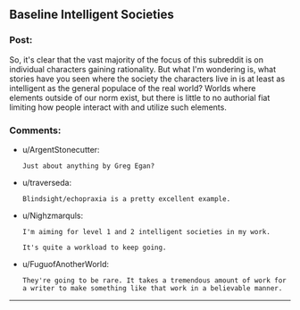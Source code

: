 ## Baseline Intelligent Societies

### Post:

So, it's clear that the vast majority of the focus of this subreddit is on individual characters gaining rationality. But what I'm wondering is, what stories have you seen where the society the characters live in is at least as intelligent as the general populace of the real world? Worlds where elements outside of our norm exist, but there is little to no authorial fiat limiting how people interact with and utilize such elements.

### Comments:

- u/ArgentStonecutter:
  ```
  Just about anything by Greg Egan?
  ```

- u/traverseda:
  ```
  Blindsight/echopraxia is a pretty excellent example.
  ```

- u/Nighzmarquls:
  ```
  I'm aiming for level 1 and 2 intelligent societies in my work.

  It's quite a workload to keep going.
  ```

- u/FuguofAnotherWorld:
  ```
  They're going to be rare. It takes a tremendous amount of work for a writer to make something like that work in a believable manner.
  ```

---

